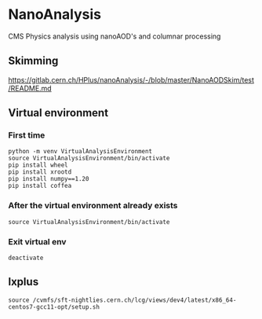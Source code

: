 # NanoAnalysis

CMS Physics analysis using nanoAOD's and columnar processing


## Skimming

https://gitlab.cern.ch/HPlus/nanoAnalysis/-/blob/master/NanoAODSkim/test/README.md

## Virtual environment

### First time
```
python -m venv VirtualAnalysisEnvironment
source VirtualAnalysisEnvironment/bin/activate
pip install wheel
pip install xrootd
pip install numpy==1.20
pip install coffea
```
### After the virtual environment already exists
```
source VirtualAnalysisEnvironment/bin/activate
```

### Exit virtual env
```
deactivate
```


## lxplus
```
source /cvmfs/sft-nightlies.cern.ch/lcg/views/dev4/latest/x86_64-centos7-gcc11-opt/setup.sh
```
